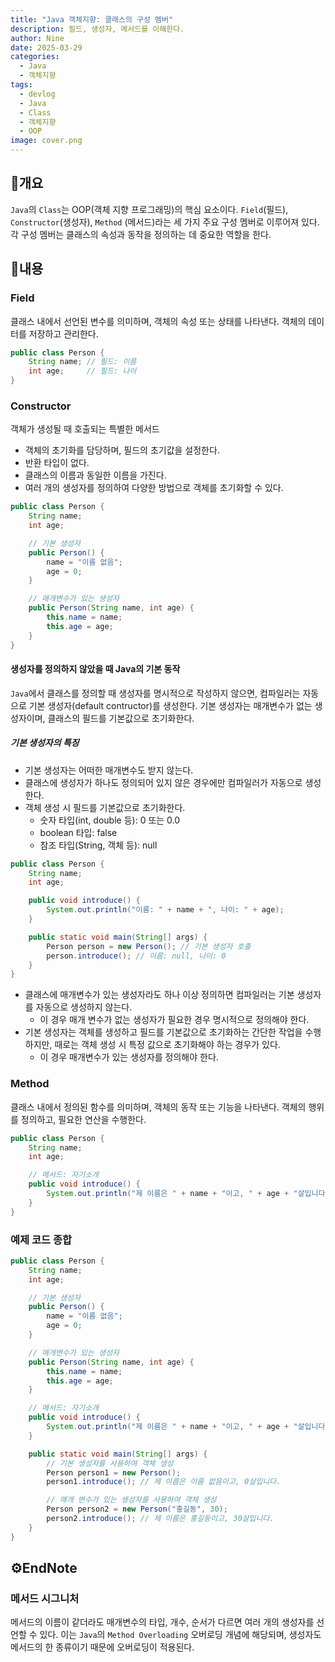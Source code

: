 ```yaml
---
title: "Java 객체지향: 클래스의 구성 멤버"
description: 필드, 생성자, 메서드를 이해한다.
author: Nine
date: 2025-03-29
categories:
  - Java
  - 객체지향
tags:
  - devlog
  - Java
  - Class
  - 객체지향
  - OOP
image: cover.png
---
```

## 📌개요

`Java`의 `Class`는 OOP(객체 지향 프로그래밍)의 핵심 요소이다.
`Field`(필드), `Constructor`(생성자), `Method` (메서드)라는 세 가지 주요 구성 멤버로 이루어져 있다.
각 구성 멤버는 클래스의 속성과 동작을 정의하는 데 중요한 역할을 한다.

## 📌내용

### Field

클래스 내에서 선언된 변수를 의미하며, 객체의 속성 또는 상태를 나타낸다.
객체의 데이터를 저장하고 관리한다.

```java
public class Person {
	String name; // 필드: 이름
	int age;     // 필드: 나이
}
```

### Constructor

객체가 생성될 때 호출되는 특별한 메서드

- 객체의 초기화를 담당하며, 필드의 초기값을 설정한다.
- 반환 타입이 없다.
- 클래스의 이름과 동일한 이름을 가진다.
- 여러 개의 생성자를 정의하여 다양한 방법으로 객체를 초기화할 수 있다.

```java
public class Person {
	String name;
	int age;

	// 기본 생성자
	public Person() {
		name = "이름 없음";
		age = 0;
	}

	// 매개변수가 있는 생성자
	public Person(String name, int age) {
		this.name = name;
		this.age = age;
	}
}
```

#### 생성자를 정의하지 않았을 때 Java의 기본 동작

`Java`에서 클래스를 정의할 때 생성자를 명시적으로 작성하지 않으면, 컴파일러는 자동으로 기본 생성자(default contructor)를 생성한다.
기본 생성자는 매개변수가 없는 생성자이며, 클래스의 필드를 기본값으로 초기화한다.

##### 기본 생성자의 특징

- 기본 생성자는 어떠한 매개변수도 받지 않는다.
- 클래스에 생성자가 하나도 정의되어 있지 않은 경우에만 컴파일러가 자동으로 생성한다.
- 객체 생성 시 필드를 기본값으로 초기화한다.
	- 숫자 타입(int, double 등): 0 또는 0.0
	- boolean 타입: false
	- 참조 타입(String, 객체 등): null

```java
public class Person {
	String name;
	int age;

	public void introduce() {
		System.out.println("이름: " + name + ", 나이: " + age);
	}

	public static void main(String[] args) {
		Person person = new Person(); // 기본 생성자 호출
		person.introduce(); // 이름: null, 나이: 0
	}
}
```

- 클래스에 매개변수가 있는 생성자라도 하나 이상 정의하면 컴파일러는 기본 생성자를 자동으로 생성하지 않는다.
	- 이 경우 매개 변수가 없는 생성자가 필요한 경우 명시적으로 정의해야 한다.
- 기본 생성자는 객체를 생성하고 필드를 기본값으로 초기화하는 간단한 작업을 수행하지만, 때로는 객체 생성 시 특정 값으로 초기화해야 하는 경우가 있다.
	- 이 경우 매개변수가 있는 생성자를 정의해야 한다.

### Method

클래스 내에서 정의된 함수를 의미하며, 객체의 동작 또는 기능을 나타낸다.
객체의 행위를 정의하고, 필요한 연산을 수행한다.

```java
public class Person {
	String name;
	int age;

	// 메서드: 자기소개
	public void introduce() {
		System.out.println("제 이름은 " + name + "이고, " + age + "살입니다.");
	}
}
```


### 예제 코드 종합

```java
public class Person {
	String name;
	int age;

	// 기본 생성자
	public Person() {
		name = "이름 없음";
		age = 0;
	}

	// 매개변수가 있는 생성자
	public Person(String name, int age) {
		this.name = name;
		this.age = age;
	}

	// 메서드: 자기소개
	public void introduce() {
		System.out.println("제 이름은 " + name + "이고, " + age + "살입니다.");
	}

	public static void main(String[] args) {
		// 기본 생성자를 사용하여 객체 생성
		Person person1 = new Person();
		person1.introduce(); // 제 이름은 이름 없음이고, 0살입니다.

		// 매개 변수가 있는 생성자를 사용하여 객체 생성
		Person person2 = new Person("홍길동", 30);
		person2.introduce(); // 제 이름은 홍길동이고, 30살입니다.
	}
}
```

## ⚙️EndNote

### 메서드 시그니처

메서드의 이름이 같더라도 매개변수의 타입, 개수, 순서가 다르면 여러 개의 생성자를 선언할 수 있다.
이는 `Java`의 `Method Overloading` 오버로딩 개념에 해당되며, 생성자도 메서드의 한 종류이기 때문에 오버로딩이 적용된다.

